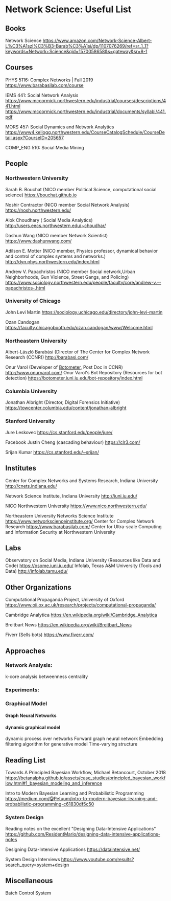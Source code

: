 ﻿# Network Science: Useful List

## Books
Network Science
https://www.amazon.com/Network-Science-Albert-L%C3%A1szl%C3%B3-Barab%C3%A1si/dp/1107076269/ref=sr_1_1?keywords=Network+Science&qid=1570058658&s=gateway&sr=8-1



## Courses
PHYS 5116: Complex Networks | Fall 2019
https://www.barabasilab.com/course

IEMS 441: Social Network Analysis
 https://www.mccormick.northwestern.edu/industrial/courses/descriptions/441.html
 https://www.mccormick.northwestern.edu/industrial/documents/syllabi/441.pdf
 
MORS 457: Social Dynamics and Network Analytics 
 https://www4.kellogg.northwestern.edu/CourseCatalogSchedule/CourseDetail.aspx?CourseID=205657

COMP_ENG 510: Social Media Mining


## People
### Northwestern University
Sarah B. Bouchat (NICO member Political Science, computational social science)
https://bouchat.github.io

Noshir Contractor (NICO member Social Network Analysis)
https://nosh.northwestern.edu/

Alok Choudhary ( Social Media Analytics)
http://users.eecs.northwestern.edu/~choudhar/

Dashun Wang  (NICO member Network Scientist)
https://www.dashunwang.com/

Adilson E. Motter (NICO member, Physics professor, dynamical behavior and control of complex systems and networks.)
http://dyn.phys.northwestern.edu/index.html

Andrew V. Papachristos (NICO member Social network,Urban Neighborhoods, Gun Violence, Street Gangs, and Policing)
https://www.sociology.northwestern.edu/people/faculty/core/andrew-v.--papachristos-.html


### University of Chicago

John Levi Martin
https://sociology.uchicago.edu/directory/john-levi-martin

Ozan Candogan
https://faculty.chicagobooth.edu/ozan.candogan/www/Welcome.html

### Northeastern University
Albert-László Barabási (Director of The Center for Complex Network Research (CCNR))
http://barabasi.com/

Onur Varol (Developer of [Botometer](https://botometer.iuni.iu.edu/), Post Doc in CCNR)
http://www.onurvarol.com/
Onur Varol's Bot Repository (Resources for bot detection)
https://botometer.iuni.iu.edu/bot-repository/index.html


### Columbia University
Jonathan Albright (Director, Digital Forensics Initiative)
https://towcenter.columbia.edu/content/jonathan-albright

### Stanford University
Jure Leskovec
https://cs.stanford.edu/people/jure/

Facebook
Justin Cheng (cascading behaviour)
https://clr3.com/

Srijan Kumar
https://cs.stanford.edu/~srijan/

## Institutes
Center for Complex Networks and Systems Research, Indiana University
http://cnets.indiana.edu/ 

Network Science Institute, Indiana University
http://iuni.iu.edu/

NICO Northwestern University
https://www.nico.northwestern.edu/

Northeastern University 
Networks Science Institute
https://www.networkscienceinstitute.org/
Center for Complex Network Research
https://www.barabasilab.com/
Center for Ultra-scale Computing and Information Security at Northwestern University



## Labs
Observatory on Social Media, Indiana University (Resources like Data and Code)
https://osome.iuni.iu.edu/ 
Infolab, Texas A&M University (Tools and Data)
http://infolab.tamu.edu/

## Other Organizations

Computational Propaganda Project, University of Oxford
https://www.oii.ox.ac.uk/research/projects/computational-propaganda/

Cambridge Analytica
https://en.wikipedia.org/wiki/Cambridge_Analytica

Breitbart News
https://en.wikipedia.org/wiki/Breitbart_News

Fiverr (Sells bots)
https://www.fiverr.com/

## Approaches
### Network Analysis: 
k-core analysis
betweenness centrality

### Experiments:


### Graphical Model 
#### Graph Neural Networks

#### dynamic graphical model
dynamic process over networks
Forward graph neural network
Embedding filtering algorithm for generative model
Time-varying structure


## Reading List
Towards A Principled Bayesian Workflow, Michael Betancourt, October 2018
https://betanalpha.github.io/assets/case_studies/principled_bayesian_workflow.html#1_bayesian_modeling_and_inference

Intro to Modern Bayesian Learning and Probabilistic Programming
https://medium.com/@Petuum/intro-to-modern-bayesian-learning-and-probabilistic-programming-c61830df5c50

### System Design


Reading notes on the excellent "Designing Data-Intensive Applications"
https://github.com/ResidentMario/designing-data-intensive-applications-notes

Designing Data-Intensive Applications
https://dataintensive.net/

System Design Interviews
https://www.youtube.com/results?search_query=system+design

## Miscellaneous
Batch Control System


